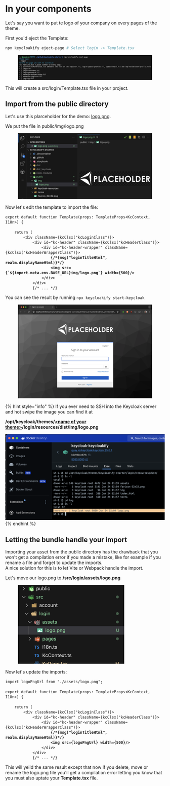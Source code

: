 # In your components

Let's say you want to put te logo of your company on every pages of the theme. &#x20;

First you'd eject the Template:

```bash
npx keycloakify eject-page # Select login -> Template.tsx
```

<figure><img src="../.gitbook/assets/image.png" alt=""><figcaption></figcaption></figure>

This will create a src/login/Template.tsx file in your project.

## Import from the public directory

Let's use this plarceholder for the demo: [logo.png](https://github.com/keycloakify/keycloakify/releases/download/v0.0.1/logo.png).

We put the file in public/img/logo.png

<div align="center" data-full-width="false">

<figure><img src="../.gitbook/assets/image (1).png" alt="" width="563"><figcaption></figcaption></figure>

</div>

Now let's edit the template to import the file: &#x20;

<pre class="language-tsx" data-title="src/login/Template.tsx"><code class="lang-tsx">export default function Template(props: TemplateProps&#x3C;KcContext, I18n>) {

    return (
        &#x3C;div className={kcClsx("kcLoginClass")}>
            &#x3C;div id="kc-header" className={kcClsx("kcHeaderClass")}>
                &#x3C;div id="kc-header-wrapper" className={kcClsx("kcHeaderWrapperClass")}>
<strong>                    {/*{msg("loginTitleHtml", realm.displayNameHtml)}*/}
</strong><strong>                    &#x3C;img src={`${import.meta.env.BASE_URL}img/logo.png`} width={500}/>
</strong>                &#x3C;/div>
            &#x3C;/div>
            {/* ... */}
</code></pre>

You can see the result by running `npx keycloakify start-keycloak`

<figure><img src="../.gitbook/assets/image (2).png" alt=""><figcaption></figcaption></figure>

{% hint style="info" %}
If you ever need to SSH into the Keycloak server and hot swipe the image you can find it at

**/opt/keycloak/themes/**[**\<name of your theme>**](../build-options/themename.md)**/login/resources/dist/img/logo.png**

![](<../.gitbook/assets/image (3).png>)
{% endhint %}

## Letting the bundle handle your import

Importing your asset from the public directory has the drawback that you won't get a compilation error if you made a mistake, like for example if you rename a file and forget to update the imports.  \
A nice solution for this is to let Vite or Webpack handle the import. &#x20;

Let's move our logo.png to **/src/login/assets/logo.png**

<figure><img src="../.gitbook/assets/image (4).png" alt="" width="336"><figcaption></figcaption></figure>

Now let's update the imports:

<pre class="language-tsx" data-title="src/login/Template.tsx"><code class="lang-tsx">import logoPngUrl from "./assets/logo.png";

export default function Template(props: TemplateProps&#x3C;KcContext, I18n>) {

    return (
        &#x3C;div className={kcClsx("kcLoginClass")}>
            &#x3C;div id="kc-header" className={kcClsx("kcHeaderClass")}>
                &#x3C;div id="kc-header-wrapper" className={kcClsx("kcHeaderWrapperClass")}>
<strong>                    {/*{msg("loginTitleHtml", realm.displayNameHtml)}*/}
</strong><strong>                    &#x3C;img src={logoPngUrl} width={500}/>
</strong>                &#x3C;/div>
            &#x3C;/div>
            {/* ... */}
</code></pre>

This will yeild the same result except that now if you delete, move or rename the logo.png file you'll get a compilation error letting you know that you must also uptate your **Template.tsx** file. &#x20;
